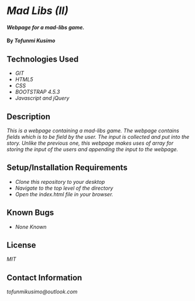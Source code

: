 # _Mad Libs (II)_

#### _Webpage for a mad-libs game._

#### By _**Tofunmi Kusimo**_

## Technologies Used

* _GIT_
* _HTML5_
* _CSS_
* _BOOTSTRAP 4.5.3_
* _Javascript and jQuery_


## Description


_This is a webpage containing a mad-libs game. The webpage contains fields which is to be field by the user. The input is collected and put into the story. Unlike the previous one, this webpage makes uses of array for storing the input of the users and appending the input to the webpage._

## Setup/Installation Requirements

* _Clone this repository to your desktop_
* _Navigate to the top level of the directory_
* _Open the index.html file in your browser._


## Known Bugs

* _None Known_


## License

_MIT_

## Contact Information

_tofunmikusimo@outlook.com_
